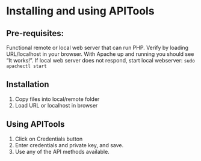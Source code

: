 # Installing and using APITools

## Pre-requisites:
Functional remote or local web server that can run PHP. Verify by loading URL/localhost in your browser. With Apache up and running you should see “It works!”. 
If local web server does not respond, start local webserver: `sudo apachectl start`

## Installation
1. Copy files into local/remote folder
2. Load URL or localhost in browser

## Using APITools
1. Click on Credentials button
2. Enter credentials and private key, and save.
3. Use any of the API methods available.
